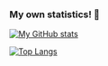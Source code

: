### My own statistics! 👋

[![My GitHub stats](https://github-readme-stats.vercel.app/api?username=tunganhtran&count_private=true&show_icons=true&theme=dark)](https://github.com/anuraghazra/github-readme-stats)

[![Top Langs](https://github-readme-stats.vercel.app/api/top-langs/?username=tunganhtran&layout=compact&theme=dark)](https://github.com/anuraghazra/github-readme-stats)

